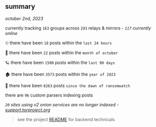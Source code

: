 
## summary
_october 2nd, 2023_

currently tracking `163` groups across `293` relays & mirrors - _`117` currently online_

⏲ there have been `18` posts within the `last 24 hours`

🦈 there have been `22` posts within the `month of october`

🪐 there have been `1500` posts within the `last 90 days`

🏚 there have been `3573` posts within the `year of 2023`

🦕 there have been `8263` posts `since the dawn of ransomwatch`

there are `96` custom parsers indexing posts

_`20` sites using v2 onion services are no longer indexed - [support.torproject.org](https://support.torproject.org/onionservices/v2-deprecation/)_

> see the project [README](https://github.com/joshhighet/ransomwatch#ransomwatch--) for backend technicals
